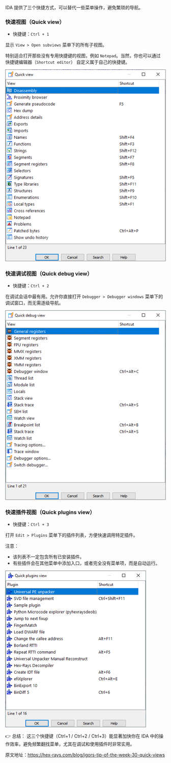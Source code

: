 IDA 提供了三个快捷方式，可以替代一些菜单操作，避免繁琐的导航。

### 快速视图（Quick view）

- 快捷键：`Ctrl + 1`

显示 `View > Open subviews` 菜单下的所有子视图。

特别适合打开那些没有专用快捷键的视图，例如 `Notepad`。当然，你也可以通过 快捷键编辑器（`Shortcut editor`） 自定义属于自己的快捷键。

![](assets/2021/03/quickview1.png)

### 快速调试视图（Quick debug view）

- 快捷键：`Ctrl + 2`

在调试会话中最有用。允许你直接打开 `Debugger > Debugger windows` 菜单下的调试窗口，而无需逐级导航。

![](assets/2021/03/quickview2.png)

### 快速插件视图（Quick plugins view）

- 快捷键：`Ctrl + 3`

打开 `Edit > Plugins` 菜单下的插件列表，方便快速调用特定插件。

注意：

- 该列表不一定包含所有已安装插件。
- 有些插件会在其他菜单中添加入口，或者完全没有菜单项，而是自动运行。

![](assets/2021/03/quickview3.png)

👉 总结： 这三个快捷键（Ctrl+1 / Ctrl+2 / Ctrl+3）能显著加快你在 IDA 中的操作效率，避免频繁翻找菜单，尤其在调试和使用插件时非常实用。

原文地址：https://hex-rays.com/blog/igors-tip-of-the-week-30-quick-views
